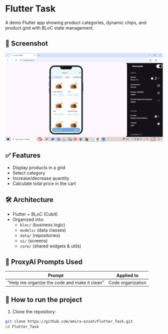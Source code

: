 # Flutter Task

A demo Flutter app showing product categories, dynamic chips, and product grid with BLoC state management.

## 📸 Screenshot

![App Screen](screenshot/ui_screen.jpg)

## ✅ Features
- Display products in a grid
- Select category
- Increase/decrease quantity
- Calculate total price in the cart

## 🛠 Architecture
- Flutter + BLoC (Cubit)
- Organized into:
    - `bloc/` (business logic)
    - `models/` (data classes)
    - `data/` (repositories)
    - `ui/` (screens)
    - `core/` (shared widgets & utils)

## 🤖 ProxyAI Prompts Used
| Prompt | Applied to |
|--|--|
| "Help me organize the code and make it clean" | Code organization |

## 🚀 How to run the project
1. Clone the repository:
```bash
git clone https://github.com/amira-ezzat/Flutter_Task.git
cd Flutter_Task
